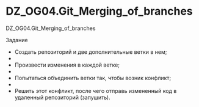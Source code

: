 # DZ_OG04.Git_Merging_of_branches
DZ_OG04.Git_Merging_of_branches

Задание

- Создать репозиторий и две дополнительные ветки в нем;
- 
- Произвести изменения в каждой ветке;
- 
- Попытаться объединить ветки так, чтобы возник конфликт;
- 
- Решить этот конфликт, после чего отправь измененный код в удаленный репозиторий (запушить).
